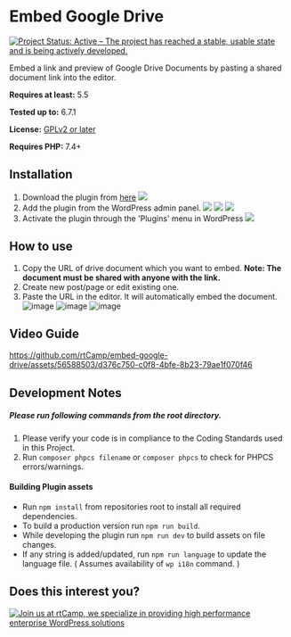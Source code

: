 Embed Google Drive
=========================

[![Project Status: Active – The project has reached a stable, usable state and is being actively developed.](https://www.repostatus.org/badges/latest/active.svg)](https://www.repostatus.org/#active)

Embed a link and preview of Google Drive Documents by pasting a shared document link into the editor.

**Requires at least:** 5.5

**Tested up to:** 6.7.1

**License:** [GPLv2 or later](http://www.gnu.org/licenses/gpl-2.0.html)

**Requires PHP:** 7.4+

## Installation

1. Download the plugin from [here](https://wordpress.org/plugins/embed-google-drive/)
   <img src="https://github-production-user-asset-6210df.s3.amazonaws.com/56588503/290548823-0a2faf19-c9c4-4ea9-bed0-52f28fd66e3a.png" />
2. Add the plugin from the WordPress admin panel.
   <img src="https://github-production-user-asset-6210df.s3.amazonaws.com/56588503/290547568-462f110a-7bf0-4b2d-84fb-5e1d92226bdb.png" />
   <img src="https://github-production-user-asset-6210df.s3.amazonaws.com/56588503/290549849-4742d951-b798-4d0d-b1ef-edfd5e13dbc5.png" />
   <img src="https://github-production-user-asset-6210df.s3.amazonaws.com/56588503/290550134-147a5435-5458-4abf-bf74-4c6990da2da3.png" />
3. Activate the plugin through the 'Plugins' menu in WordPress
   <img src="https://github-production-user-asset-6210df.s3.amazonaws.com/56588503/290550390-6ee9cac6-0b57-460d-bd53-68c4cf376f68.png" />

## How to use
1. Copy the URL of drive document which you want to embed. <b>Note: The document must be shared with anyone with the link.</b>
2. Create new post/page or edit existing one.
3. Paste the URL in the editor. It will automatically embed the document.
   ![image](https://github.com/rtCamp/embed-google-drive/assets/56588503/546fbdcd-36dd-4c40-9249-4a9bdca375be)
   ![image](https://github.com/rtCamp/embed-google-drive/assets/56588503/77b84546-c5f8-4d3b-a613-ae37ed9d29f8)
   ![image](https://github.com/rtCamp/embed-google-drive/assets/56588503/57c5e5bb-7df2-469d-9e22-29a3e1655dc6)

## Video Guide
https://github.com/rtCamp/embed-google-drive/assets/56588503/d376c750-c0f8-4bfe-8b23-79ae1f070f46

## Development Notes

##### Please run following commands from the root directory.

1. Please verify your code is in compliance to the Coding Standards used in this Project.
2. Run `composer phpcs filename` or `composer phpcs` to check for PHPCS errors/warnings.

#### Building Plugin assets

- Run ```npm install``` from repositories root to install all required dependencies.
- To build a production version run `npm run build`.
- While developing the plugin run `npm run dev` to build assets on file changes.
- If any string is added/updated, run `npm run language` to update the language file. ( Assumes availability of `wp i18n` command. )

## Does this interest you?

<a href="https://rtcamp.com/"><img src="https://rtcamp.com/wp-content/uploads/sites/2/2019/04/github-banner@2x.png" alt="Join us at rtCamp, we specialize in providing high performance enterprise WordPress solutions"></a>
